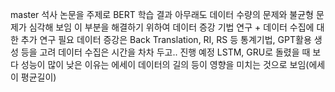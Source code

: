 master
석사 논문을 주제로 BERT 학습 결과
아무래도 데이터 수량의 문제와 불균형 문제가 심각해 보임
이 부분을 해결하기 위하여 데이터 증강 기법 연구 + 데이터 수집에 대한 추가 연구 필요
데이터 증강은 Back Translation, RI, RS 등 통계기법, GPT활용 생성 등을 고려
데이터 수집은 시간을 차차 두고.. 진행 예정
 LSTM, GRU로 돌렸을 때 보다 성능이 많이 낮은 이유는 에세이 데이터의 길의 등이 영향을 미치는 것으로 보임(에세이 평균길이)
